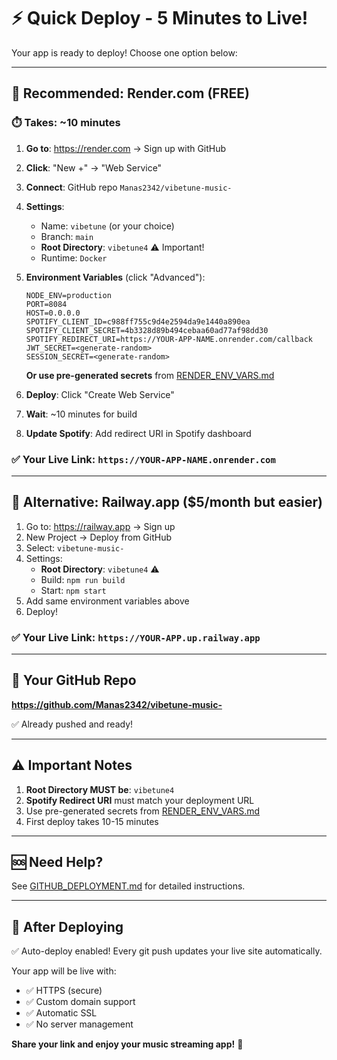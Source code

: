 # ⚡ Quick Deploy - 5 Minutes to Live!

Your app is ready to deploy! Choose one option below:

---

## 🎯 Recommended: Render.com (FREE)

### ⏱️ Takes: ~10 minutes

1. **Go to**: https://render.com → Sign up with GitHub

2. **Click**: "New +" → "Web Service"

3. **Connect**: GitHub repo `Manas2342/vibetune-music-`

4. **Settings**:
   - Name: `vibetune` (or your choice)
   - Branch: `main`
   - **Root Directory**: `vibetune4` ⚠️ Important!
   - Runtime: `Docker`

5. **Environment Variables** (click "Advanced"):
   ```
   NODE_ENV=production
   PORT=8084
   HOST=0.0.0.0
   SPOTIFY_CLIENT_ID=c988ff755c9d4e2594da9e1440a890ea
   SPOTIFY_CLIENT_SECRET=4b3328d89b494cebaa60ad77af98dd30
   SPOTIFY_REDIRECT_URI=https://YOUR-APP-NAME.onrender.com/callback
   JWT_SECRET=<generate-random>
   SESSION_SECRET=<generate-random>
   ```

   **Or use pre-generated secrets** from [RENDER_ENV_VARS.md](./RENDER_ENV_VARS.md)

6. **Deploy**: Click "Create Web Service"

7. **Wait**: ~10 minutes for build

8. **Update Spotify**: Add redirect URI in Spotify dashboard

### ✅ Your Live Link: `https://YOUR-APP-NAME.onrender.com`

---

## 🚂 Alternative: Railway.app ($5/month but easier)

1. Go to: https://railway.app → Sign up
2. New Project → Deploy from GitHub
3. Select: `vibetune-music-`
4. Settings:
   - **Root Directory**: `vibetune4` ⚠️
   - Build: `npm run build`
   - Start: `npm start`
5. Add same environment variables above
6. Deploy!

### ✅ Your Live Link: `https://YOUR-APP.up.railway.app`

---

## 🔗 Your GitHub Repo

**https://github.com/Manas2342/vibetune-music-**

✅ Already pushed and ready!

---

## ⚠️ Important Notes

1. **Root Directory MUST be**: `vibetune4`
2. **Spotify Redirect URI** must match your deployment URL
3. Use pre-generated secrets from [RENDER_ENV_VARS.md](./RENDER_ENV_VARS.md)
4. First deploy takes 10-15 minutes

---

## 🆘 Need Help?

See [GITHUB_DEPLOYMENT.md](./GITHUB_DEPLOYMENT.md) for detailed instructions.

---

## 🎉 After Deploying

✅ Auto-deploy enabled! Every git push updates your live site automatically.

Your app will be live with:
- ✅ HTTPS (secure)
- ✅ Custom domain support
- ✅ Automatic SSL
- ✅ No server management

**Share your link and enjoy your music streaming app!** 🎵

